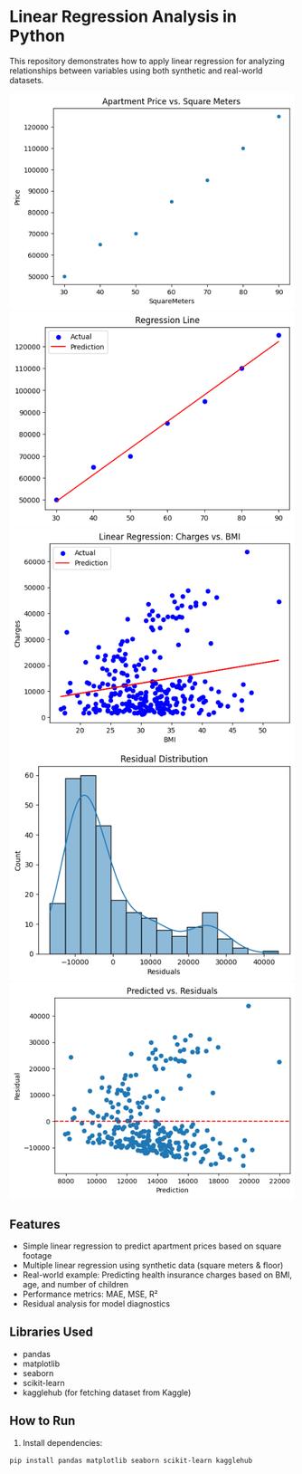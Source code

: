 # Linear Regression Analysis in Python

This repository demonstrates how to apply linear regression for analyzing relationships between variables using both synthetic and real-world datasets.

![](image-1.png)
![](image-2.png)
![](image-3.png)
![](image-4.png)
![](image-5.png)

## Features

- Simple linear regression to predict apartment prices based on square footage
- Multiple linear regression using synthetic data (square meters & floor)
- Real-world example: Predicting health insurance charges based on BMI, age, and number of children
- Performance metrics: MAE, MSE, R²
- Residual analysis for model diagnostics

## Libraries Used

- pandas
- matplotlib
- seaborn
- scikit-learn
- kagglehub (for fetching dataset from Kaggle)

## How to Run

1. Install dependencies:

```bash
pip install pandas matplotlib seaborn scikit-learn kagglehub
